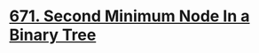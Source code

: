 # [671. Second Minimum Node In a Binary Tree](https://leetcode.com/problems/second-minimum-node-in-a-binary-tree/)

